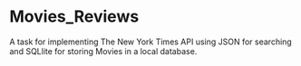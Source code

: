 # Movies_Reviews
A task for implementing The New York Times API using JSON for searching and SQLlite for storing Movies in a local database.
